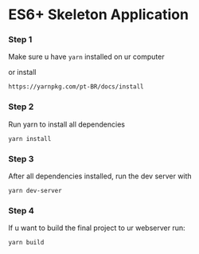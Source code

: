 # ES6+ Skeleton Application

### Step 1
Make sure u have ```yarn``` installed on ur computer

or install

```https://yarnpkg.com/pt-BR/docs/install```

### Step 2
Run yarn to install all dependencies

```yarn install```

### Step 3
After all dependencies installed, run the dev server with

```yarn dev-server```

### Step 4
If u want to build the final project to ur webserver run:

```yarn build```
